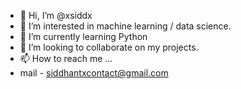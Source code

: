 - 👋 Hi, I’m @xsiddx
- 👀 I’m interested in machine learning / data science.
- 🌱 I’m currently learning Python
- 💞️ I’m looking to collaborate on my projects.
- 📫 How to reach me ...
- mail - siddhantxcontact@gmail.com

<!---
xsiddx/xsiddx is a ✨ special ✨ repository because its `README.md` (this file) appears on your GitHub profile.
You can click the Preview link to take a look at your changes.
--->
